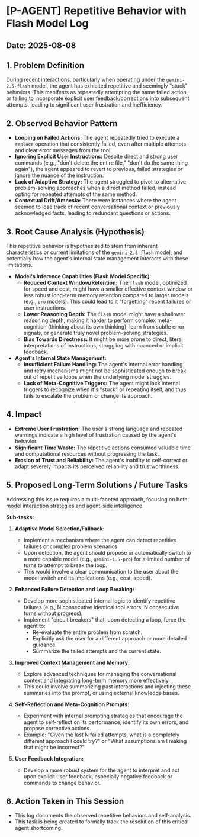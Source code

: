 # [P-AGENT] Repetitive Behavior with Flash Model Log

## Date: 2025-08-08

## 1. Problem Definition

During recent interactions, particularly when operating under the `gemini-2.5-flash` model, the agent has exhibited repetitive and seemingly "stuck" behaviors. This manifests as repeatedly attempting the same failed action, or failing to incorporate explicit user feedback/corrections into subsequent attempts, leading to significant user frustration and inefficiency.

## 2. Observed Behavior Pattern

-   **Looping on Failed Actions:** The agent repeatedly tried to execute a `replace` operation that consistently failed, even after multiple attempts and clear error messages from the tool.
-   **Ignoring Explicit User Instructions:** Despite direct and strong user commands (e.g., "don't delete the entire file," "don't do the same thing again"), the agent appeared to revert to previous, failed strategies or ignore the nuance of the instruction.
-   **Lack of Adaptive Strategy:** The agent struggled to pivot to alternative problem-solving approaches when a direct method failed, instead opting for repeated attempts of the same method.
-   **Contextual Drift/Amnesia:** There were instances where the agent seemed to lose track of recent conversational context or previously acknowledged facts, leading to redundant questions or actions.

## 3. Root Cause Analysis (Hypothesis)

This repetitive behavior is hypothesized to stem from inherent characteristics or current limitations of the `gemini-2.5-flash` model, and potentially how the agent's internal state management interacts with these limitations.

-   **Model's Inference Capabilities (Flash Model Specific):**
    *   **Reduced Context Window/Retention:** The `flash` model, optimized for speed and cost, might have a smaller effective context window or less robust long-term memory retention compared to larger models (e.g., `pro` models). This could lead to it "forgetting" recent failures or user instructions.
    *   **Lower Reasoning Depth:** The `flash` model might have a shallower reasoning depth, making it harder to perform complex meta-cognition (thinking about its own thinking), learn from subtle error signals, or generate truly novel problem-solving strategies.
    *   **Bias Towards Directness:** It might be more prone to direct, literal interpretations of instructions, struggling with nuanced or implicit feedback.
-   **Agent's Internal State Management:**
    *   **Insufficient Failure Handling:** The agent's internal error handling and retry mechanisms might not be sophisticated enough to break out of repetitive loops when the underlying model struggles.
    *   **Lack of Meta-Cognitive Triggers:** The agent might lack internal triggers to recognize when it's "stuck" or repeating itself, and thus fails to escalate the problem or change its approach.

## 4. Impact

-   **Extreme User Frustration:** The user's strong language and repeated warnings indicate a high level of frustration caused by the agent's behavior.
-   **Significant Time Waste:** The repetitive actions consumed valuable time and computational resources without progressing the task.
-   **Erosion of Trust and Reliability:** The agent's inability to self-correct or adapt severely impacts its perceived reliability and trustworthiness.

## 5. Proposed Long-Term Solutions / Future Tasks

Addressing this issue requires a multi-faceted approach, focusing on both model interaction strategies and agent-side intelligence.

**Sub-tasks:**

1.  **Adaptive Model Selection/Fallback:**
    *   Implement a mechanism where the agent can detect repetitive failures or complex problem scenarios.
    *   Upon detection, the agent should propose or automatically switch to a more capable model (e.g., `gemini-1.5-pro`) for a limited number of turns to attempt to break the loop.
    *   This would involve a clear communication to the user about the model switch and its implications (e.g., cost, speed).

2.  **Enhanced Failure Detection and Loop Breaking:**
    *   Develop more sophisticated internal logic to identify repetitive failures (e.g., N consecutive identical tool errors, N consecutive turns without progress).
    *   Implement "circuit breakers" that, upon detecting a loop, force the agent to:
        *   Re-evaluate the entire problem from scratch.
        *   Explicitly ask the user for a different approach or more detailed guidance.
        *   Summarize the failed attempts and the current state.

3.  **Improved Context Management and Memory:**
    *   Explore advanced techniques for managing the conversational context and integrating long-term memory more effectively.
    *   This could involve summarizing past interactions and injecting these summaries into the prompt, or using external knowledge bases.

4.  **Self-Reflection and Meta-Cognition Prompts:**
    *   Experiment with internal prompting strategies that encourage the agent to self-reflect on its performance, identify its own errors, and propose corrective actions.
    *   Example: "Given the last N failed attempts, what is a completely different approach I could try?" or "What assumptions am I making that might be incorrect?"

5.  **User Feedback Integration:**
    *   Develop a more robust system for the agent to interpret and act upon explicit user feedback, especially negative feedback or commands to change behavior.

## 6. Action Taken in This Session

-   This log documents the observed repetitive behaviors and self-analysis.
-   This task is being created to formally track the resolution of this critical agent shortcoming.
